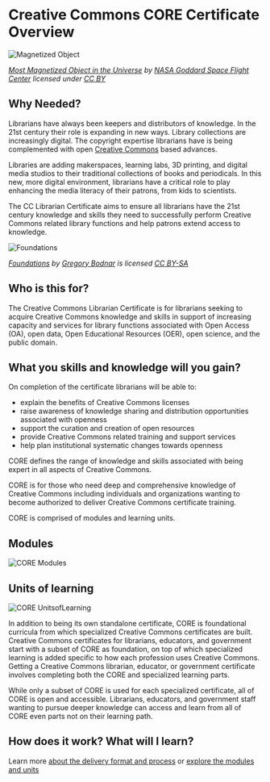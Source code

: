 # Creative Commons CORE Certificate Overview

![Magnetized Object](https://github.com/creativecommons/cc-cert-core/blob/master/images/MagnetizedObject.jpg "Magnetized Object")

*[Most Magnetized Object in the Universe](https://flic.kr/p/6wYoR8) by [NASA Goddard Space Flight Center](https://www.flickr.com/photos/gsfc/) licensed under [CC BY](https://creativecommons.org/licenses/by/2.0/)*

## Why Needed?
Librarians have always been keepers and distributors of knowledge. In the 21st century their role is expanding in new ways. Library collections are increasingly digital. The copyright expertise librarians have is being complemented with open [Creative Commons](http://creativecommons.org) based advances. 

Libraries are adding makerspaces, learning labs, 3D printing, and digital media studios to their traditional collections of books and periodicals. In this new, more digital environment, librarians have a critical role to play enhancing the media literacy of their patrons, from kids to scientists. 

The CC Librarian Certificate aims to ensure all librarians have the 21st century knowledge and skills they need to successfully perform Creative Commons related library functions and help patrons extend access to knowledge.  

![Foundations](https://github.com/creativecommons/cc-cert-core/blob/master/images/Foundations.jpg)

*[Foundations](https://flic.kr/p/8Tbb1W) by [Gregory Bodnar](https://www.flickr.com/photos/sapheron/) is licensed [CC BY-SA](https://creativecommons.org/licenses/by-sa/2.0/)*

## Who is this for?

The Creative Commons Librarian Certificate is for librarians seeking to acquire Creative Commons knowledge and skills in support of increasing capacity and services for library functions associated with Open Access (OA), open data, Open Educational Resources (OER), open science, and the public domain.

## What you skills and knowledge will you gain?

On completion of the certificate librarians will be able to:

* explain the benefits of Creative Commons licenses
* raise awareness of knowledge sharing and distribution opportunities associated with openness
* support the curation and creation of open resources
* provide Creative Commons related training and support services
* help plan institutional systematic changes towards openness




CORE defines the range of knowledge and skills associated with being expert in all aspects of Creative Commons. 

CORE is for those who need deep and comprehensive knowledge of Creative Commons including individuals and organizations wanting to become authorized to deliver Creative Commons certificate training. 

CORE is comprised of modules and learning units.

## Modules
![CORE Modules](https://creativecommons.github.io/cc-cert-core/images/core6.jpg "CORE Modules")

## Units of learning
![CORE UnitsofLearning](https://creativecommons.github.io/cc-cert-core/images/learning-units-6.png "CORE Module Learning Units")

In addition to being its own standalone certificate, CORE is foundational curricula from which specialized Creative Commons certificates are built. Creative Commons certificates for librarians, educators, and government start with a subset of CORE as foundation, on top of which specialized learning is added specific to how each profession uses Creative Commons. Getting a Creative Commons librarian, educator, or government certificate involves completing both the CORE and specialized learning parts.

While only a subset of CORE is used for each specialized certificate, all of CORE is open and accessible. Librarians, educators, and government staff wanting to pursue deeper knowledge can access and learn from all of CORE even parts not on their learning path.


## How does it work? What will I learn?

Learn more [about the delivery format and process](../details/index.md) or [explore the modules and units](../contents/index.md)


